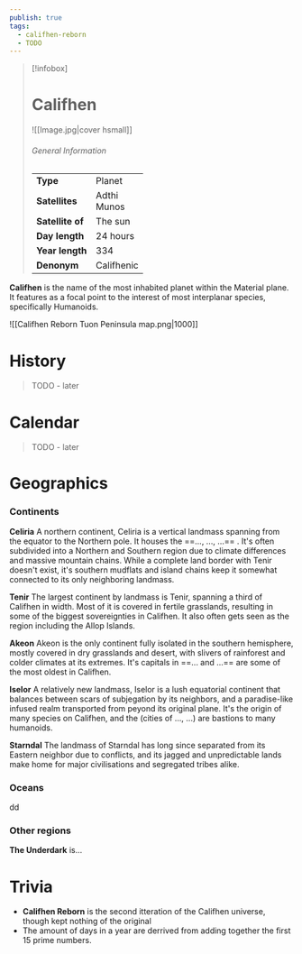 ```yaml
---
publish: true
tags:
  - califhen-reborn
  - TODO
---
```

> [!infobox]  
> # Califhen
> ![[Image.jpg|cover hsmall]]  
> ###### General Information  
> | | |  
> |---|---|  
> | **Type** | Planet |
> | **Satellites** | Adthi<br>Munos |
> | **Satellite of** | The sun |
> | **Day length** | 24 hours |
> | **Year length** | 334 |
> | **Denonym** | Califhenic |

**Califhen** is the name of the most inhabited planet within the Material plane. It features as a focal point to the interest of most interplanar species, specifically Humanoids.

![[Califhen Reborn Tuon Peninsula map.png|1000]]
# History
> TODO - later
# Calendar
> TODO - later
# Geographics
### Continents
**Celiria**
	A northern continent, Celiria is a vertical landmass spanning from the equator to the Northern pole. It houses the ==..., ..., ...== . It's often subdivided into a Northern and Southern region due to climate differences and massive mountain chains.
	While a complete land border with Tenir doesn't exist, it's southern mudflats and island chains keep it somewhat connected to its only neighboring landmass.

**Tenir**
	The largest continent by landmass is Tenir, spanning a third of Califhen in width. Most of it is covered in fertile grasslands, resulting in some of the biggest sovereignties in Califhen. It also often gets seen as the region including the Allop Islands.

**Akeon**
	Akeon is the only continent fully isolated in the southern hemisphere, mostly covered in dry grasslands and desert, with slivers of rainforest and colder climates at its extremes. It's capitals in ==... and ...== are some of the most oldest in Califhen.

**Iselor**
	A relatively new landmass, Iselor is a lush equatorial continent that balances between scars of subjegation by its neighbors, and a paradise-like infused realm transported from peyond its original plane. It's the origin of many species on Califhen, and the (cities of ..., ...) are bastions to many humanoids.

**Starndal**
	The landmass of Starndal has long since separated from its Eastern neighbor due to conflicts, and its jagged and unpredictable lands make home for major civilisations and segregated tribes alike. 
### Oceans
dd
### Other regions
**The Underdark** is...
# Trivia
- **Califhen Reborn** is the second itteration of the Califhen universe, though kept nothing of the original
- The amount of days in a year are derrived from adding together the first 15 prime numbers.